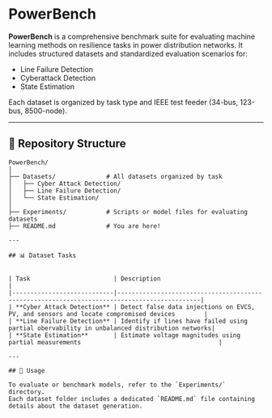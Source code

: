 # PowerBench

**PowerBench** is a comprehensive benchmark suite for evaluating machine learning methods on resilience tasks in power distribution networks. It includes structured datasets and standardized evaluation scenarios for:

- Line Failure Detection
- Cyberattack Detection
- State Estimation

Each dataset is organized by task type and IEEE test feeder (34-bus, 123-bus, 8500-node).

---

## 📁 Repository Structure

```text
PowerBench/
│
├── Datasets/              # All datasets organized by task
│   ├── Cyber Attack Detection/
│   ├── Line Failure Detection/
│   └── State Estimation/
│
├── Experiments/           # Scripts or model files for evaluating datasets
├── README.md              # You are here!

---

## 📊 Dataset Tasks


| Task                       | Description                                                                                 |
|----------------------------|---------------------------------------------------------------------------------------------|
| **Cyber Attack Detection** | Detect false data injections on EVCS, PV, and sensors and locate compromised devices        |
| **Line Failure Detection** | Identify if lines have failed using partial obervability in unbalanced distribution networks|
| **State Estimation**       | Estimate voltage magnitudes using partial measurements                                      |

---

## 🚀 Usage

To evaluate or benchmark models, refer to the `Experiments/` directory.
Each dataset folder includes a dedicated `README.md` file containing details about the dataset generation.



